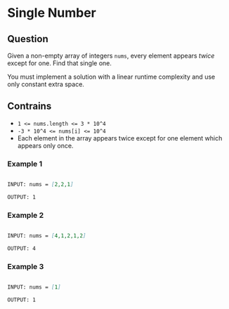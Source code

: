 # Single Number

## Question

Given a non-empty array of integers ```nums```, every element appears _twice_ except for one. Find that single one.

You must implement a solution with a linear runtime complexity and use only constant extra space.

## Contrains

- ```1 <= nums.length <= 3 * 10^4```
- ```-3 * 10^4 <= nums[i] <= 10^4```
- Each element in the array appears twice except for one element which appears only once.

### Example 1

```markdown

INPUT: nums = [2,2,1]

OUTPUT: 1
```

### Example 2

```markdown

INPUT: nums = [4,1,2,1,2]

OUTPUT: 4
```

### Example 3

```markdown

INPUT: nums = [1]

OUTPUT: 1
```
